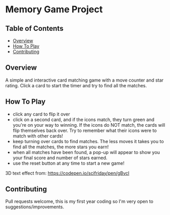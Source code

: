 # Memory Game Project

## Table of Contents

* [Overview](#overview)
* [How To Play](#howtoplay)
* [Contributing](#contributing)

## Overview

A simple and interactive card matching game with a move counter and star rating.
Click a card to start the timer and try to find all the matches.

## How To Play

- click any card to flip it over
- click on a second card, and if the icons match, they turn green and you're on your way to winning.  If the icons do NOT match, the cards will flip themselves back over.  Try to remember what their icons were to match with other cards!
- keep turning over cards to find matches.  The less moves it takes you to find all the matches, the more stars you earn!
- when all matches have been found, a pop-up will appear to show you your final score and number of stars earned.  
- use the reset button at any time to start a new game!



3D text effect from: https://codepen.io/scifriday/pen/gBvcl

## Contributing

Pull requests welcome, this is my first year coding so I'm very open to suggestions/improvements.
